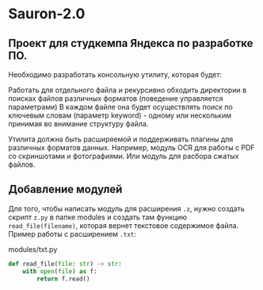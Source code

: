 # Sauron-2.0

## Проект для студкемпа Яндекса по разработке ПО.

Необходимо разработать консольную утилиту, которая
будет:

Работать для отдельного файла и рекурсивно обходить
директории в поисках файлов различных форматов
(поведение управляется параметрами)
В каждом файле она будет осуществлять поиск по ключевым
словам (параметр keyword) - одному или нескольким
принимая во внимание структуру файла.

Утилита должна быть расширяемой и поддерживать плагины
для различных форматов данных. Например, модуль OCR
для работы с PDF со скриншотами и фотографиями. Или
модуль для расбора сжатых файлов.

## Добавление модулей

Для того, чтобы написать модуль для расширения `.z`, нужно создать скрипт `z.py` в папке modules и создать там
функцию `read_file(filename)`, которая вернет текстовое содержимое файла. Пример работы с расширением `.txt`:

modules/txt.py

```python
def read_file(file: str) -> str:
    with open(file) as f:
        return f.read()
```